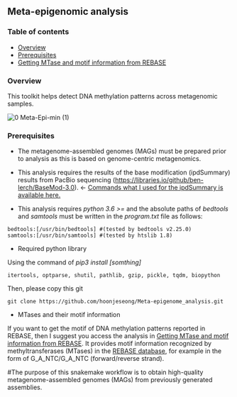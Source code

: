 ## __Meta-epigenomic analysis__

### __Table of contents__

- [Overview](https://github.com/hoonjeseong/Meta-epigenome_analysis/blob/main/README.md#overview)
- [Prerequisites](https://github.com/hoonjeseong/Meta-epigenome_analysis/blob/main/README.md#prerequisites)
- [Getting MTase and motif information from REBASE](https://github.com/hoonjeseong/Meta-epigenome_analysis/blob/main/utils/MTase_REBASE.md)

### __Overview__

This toolkit helps detect DNA methylation patterns across metagenomic samples.

![0  Meta-Epi-min (1)](https://user-images.githubusercontent.com/39515472/143376782-f68a5aff-681a-4fc2-ad26-4c01439521b9.png)

### __Prerequisites__

- The metagenome-assembled genomes (MAGs) must be prepared prior to analysis as this is based on genome-centric metagenomics.
- This analysis requires the results of the base modification (ipdSummary) results from PacBio sequencing (https://libraries.io/github/ben-lerch/BaseMod-3.0). 
&larr; [Commands what I used for the ipdSummary is available here.](https://github.com/hoonjeseong/Meta-epigenome_analysis/blob/main/docs/tutorial-ipdSummary.md)

- This analysis requires _python 3.6 >=_ and the absolute paths of _bedtools_ and _samtools_ must be written in the _program.txt_ file as follows:

```
bedtools:[/usr/bin/bedtools] #(tested by bedtools v2.25.0)
samtools:[/usr/bin/samtools] #(tested by htslib 1.8)
 ```
 
- Required python library

Using the command of _pip3 install [somthing]_

`itertools, optparse, shutil, pathlib, gzip, pickle, tqdm, biopython`

Then, please copy this git

`git clone https://github.com/hoonjeseong/Meta-epigenome_analysis.git`

- MTases and their motif information

If you want to get the motif of DNA methylation patterns reported in REBASE, then I suggest you access the analysis in [Getting MTase and motif information from REBASE](https://github.com/hoonjeseong/Meta-epigenome_analysis/blob/main/utils/MTase_REBASE.md). It provides motif information recognized by methyltransferases (MTases) in the [REBASE database](http://rebase.neb.com/rebase/rebase.html), for example in the form of G_A_NTC/G_A_NTC (forward/reverse strand).

#The purpose of this snakemake workflow is to obtain high-quality metagenome-assembled genomes (MAGs) from previously generated assemblies. 


